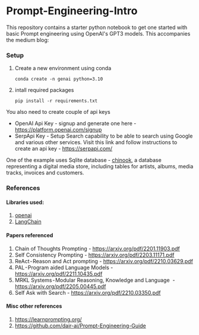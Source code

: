 # Prompt-Engineering-Intro
This repository contains a starter python notebook to get one started with basic Prompt engineering using OpenAI's GPT3 models. This accompanies the medium blog:

### Setup
1. Create a new environment using conda 
   
    `conda create -n genai python=3.10`

2. intall required packages 
   
   `pip install -r requirements.txt`

You also need to create couple of api keys
- OpenAI Api Key - signup and generate one here - https://platform.openai.com/signup
- SerpApi Key - Setup Search capability to be able to search using Google and various other services. Visit this link and follow instructions to create an api key - https://serpapi.com/

One of the example uses Sqlite database - [chinook](https://database.guide/2-sample-databases-sqlite/), a database representing a digital media store, including tables for artists, albums, media tracks, invoices and customers. 

### References
#### Libraries used:
1. [openai](https://platform.openai.com/docs/libraries)
2. [LangChain](https://github.com/hwchase17/langchain)

#### Papers referenced
1. Chain of Thoughts Prompting - https://arxiv.org/pdf/2201.11903.pdf
2. Self Consistency Prompting - https://arxiv.org/pdf/2203.11171.pdf
3. ReAct - Reason and Act prompting - https://arxiv.org/pdf/2210.03629.pdf
4. PAL - Program aided Language Models - https://arxiv.org/pdf/2211.10435.pdf
5. MRKL Systems - Modular Reasoning, Knowledge and Language  - https://arxiv.org/pdf/2205.00445.pdf
6. Self Ask with Search - https://arxiv.org/pdf/2210.03350.pdf

#### Misc other references
1. https://learnprompting.org/
2. https://github.com/dair-ai/Prompt-Engineering-Guide
   

